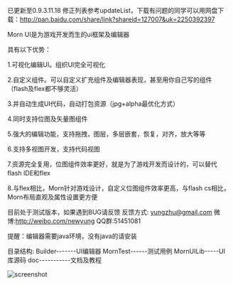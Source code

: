 已更新至0.9.3.11.18 修正列表参考updateList，下载有问题的同学可以用网盘下载：http://pan.baidu.com/share/link?shareid=127007&uk=2250392397

Morn UI是为游戏开发而生的ui框架及编辑器

具有以下优势：

1.可视化编辑UI。组织UI完全可视化

2.自定义组件。可以自定义扩充组件及编辑器表现，甚至用你自己写的组件（flash及flex都不够灵活）

3.并自动生成UI代码，自动打包资源（jpg+alpha最优化方式）

4.同时支持位图及矢量图组件

5.强大的编辑功能，支持拖拽，图层，多层嵌套，恢复，对齐，放大等等

6.支持多视图开发，支持代码视图

7.资源完全复用，位图组件效率更好，就是为了游戏开发而设计的，可以替代flash IDE和flex

8.与flex相比，Morn针对游戏设计，自定义位图组件效率更高，与flash cs相比，Morn布局直观及属性设置更方便

目前处于测试版本，如果遇到BUG请反馈
反馈方式: yungzhu@gmail.com 微博:http://weibo.com/newyung QQ群:51451081
	
提醒：编辑器需要java环境，没有java的请安装

目录结构:
Builder-------UI编辑器
MornTest------测试用例
MornUILib-----UI库源码
doc-----------文档及教程

![screenshot](https://raw.github.com/yungzhu/morn/master/doc/help/images/main.jpg "screenshot")